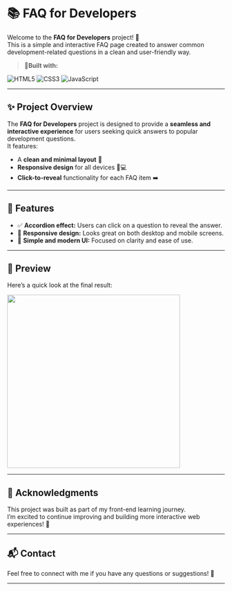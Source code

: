 # 📚 FAQ for Developers

Welcome to the **FAQ for Developers** project! 🚀  
This is a simple and interactive FAQ page created to answer common development-related questions in a clean and user-friendly way.

>  🚀**Built with:**  

<div align="left">
  <img src="https://img.shields.io/badge/HTML5-E34F26?style=for-the-badge&logo=html5&logoColor=white" alt="HTML5" />
  <img src="https://img.shields.io/badge/CSS3-1572B6?style=for-the-badge&logo=css3&logoColor=white" alt="CSS3" />
  <img src="https://img.shields.io/badge/JavaScript-F7DF1E?style=for-the-badge&logo=javascript&logoColor=black" alt="JavaScript" />
</div>

---

## ✨ Project Overview

The **FAQ for Developers** project is designed to provide a **seamless and interactive experience** for users seeking quick answers to popular development questions.  
It features:
- A **clean and minimal layout** 🧹
- **Responsive design** for all devices 📱💻
- **Click-to-reveal** functionality for each FAQ item ➡️

---

## 🎯 Features

- ✅ **Accordion effect:** Users can click on a question to reveal the answer.
- 📱 **Responsive design:** Looks great on both desktop and mobile screens.
- 🎨 **Simple and modern UI:** Focused on clarity and ease of use.

---

## 📸 Preview

Here’s a quick look at the final result:

<img src="https://github.com/user-attachments/assets/5a06f04d-12ac-4fb9-9b9d-9153f31aebdb" width="400" />


---

## 🙌 Acknowledgments

This project was built as part of my front-end learning journey.  
I’m excited to continue improving and building more interactive web experiences! 🌟

---

## 📬 Contact

Feel free to connect with me if you have any questions or suggestions! 🤝  
<!-- You can add your LinkedIn, portfolio or email here later -->

---

